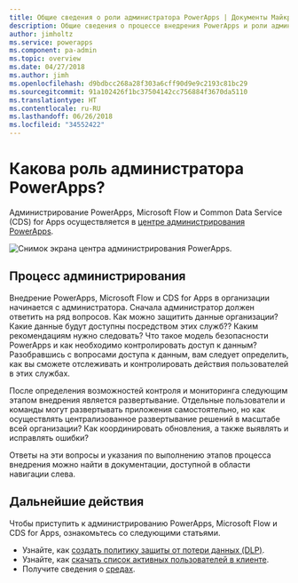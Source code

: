 ```yaml
---
title: Общие сведения о роли администратора PowerApps | Документы Майкрософт
description: Общие сведения о процессе внедрения PowerApps и роли администратора PowerApps
author: jimholtz
ms.service: powerapps
ms.component: pa-admin
ms.topic: overview
ms.date: 04/27/2018
ms.author: jimh
ms.openlocfilehash: d9bdbcc268a28f303a6cff90d9e9c2193c81bc29
ms.sourcegitcommit: 91a102426f1bc37504142cc756884f3670da5110
ms.translationtype: HT
ms.contentlocale: ru-RU
ms.lasthandoff: 06/26/2018
ms.locfileid: "34552422"
---
```

# <a name="whats-the-role-of-a-powerapps-administrator"></a>Какова роль администратора PowerApps?
Администрирование PowerApps, Microsoft Flow и Common Data Service (CDS) for Apps осуществляется в [центре администрирования PowerApps](https://admin.powerapps.com).

![Снимок экрана центра администрирования PowerApps.](./media/index/admin-center.png)

## <a name="administration-journey"></a>Процесс администрирования
Внедрение PowerApps, Microsoft Flow и CDS for Apps в организации начинается с администратора. Сначала администратор должен ответить на ряд вопросов. Как можно защитить данные организации? Какие данные будут доступны посредством этих служб?? Каким рекомендациям нужно следовать? Что такое модель безопасности PowerApps и как необходимо контролировать доступ к данным? Разобравшись с вопросами доступа к данным, вам следует определить, как вы сможете отслеживать и контролировать действия пользователей в этих службах.

После определения возможностей контроля и мониторинга следующим этапом внедрения является развертывание. Отдельные пользователи и команды могут развертывать приложения самостоятельно, но как осуществлять централизованное развертывание решений в масштабе всей организации? Как координировать обновления, а также выявлять и исправлять ошибки?

Ответы на эти вопросы и указания по выполнению этапов процесса внедрения можно найти в документации, доступной в области навигации слева.

## <a name="next-steps"></a>Дальнейшие действия
Чтобы приступить к администрированию PowerApps, Microsoft Flow и CDS for Apps, ознакомьтесь со следующими статьями.
* Узнайте, как [создать политику защиты от потери данных (DLP)](create-dlp-policy.md).
* Узнайте, как [скачать список активных пользователей в клиенте](admin-view-user-licenses.md).
* Получите сведения о [средах](environments-overview.md).
